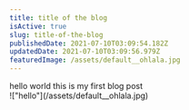 ```yaml
---
title: title of the blog
isActive: true
slug: title-of-the-blog
publishedDate: 2021-07-10T03:09:54.182Z
updatedDate: 2021-07-10T03:09:56.979Z
featuredImage: /assets/default__ohlala.jpg
---
```

<div class="hello">
hello world this is my first blog post  
</div>
!["hello"](/assets/default__ohlala.jpg)